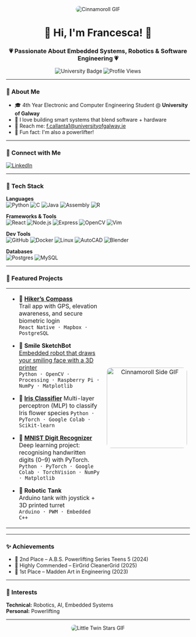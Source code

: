<div align="center"> 
  <img src="https://www.gifcen.com/wp-content/uploads/2023/05/cinnamoroll-gif-12.gif" alt="Cinnamoroll GIF" style="max-width: 100%; border-radius: 10px;">
</div>

<h1 align="center">🌸 Hi, I'm Francesca! 🌸</h1>

<h3 align="center">💗 Passionate About Embedded Systems, Robotics & Software Engineering 💗</h3>

<div align="center">
  <img src="https://img.shields.io/badge/University%20of%20Galway-💖-ff69b4?style=flat-square" alt="University Badge">
  <img src="https://komarev.com/ghpvc/?username=francescamarycallanta&label=Profile%20Views&color=ff69b4&style=flat-square" alt="Profile Views" />
</div>

---

### 🌷 About Me

- 🎓 4th Year Electronic and Computer Engineering Student @ **University of Galway**
- 🤖 I love building smart systems that blend software + hardware
- 💌 Reach me: [f.callanta1@universityofgalway.ie](mailto:f.callanta1@universityofgalway.ie)
- 🌸 Fun fact: I'm also a powerlifter!

---

### 💖 Connect with Me

[![LinkedIn](https://skillicons.dev/icons?i=linkedin)](https://linkedin.com/in/francescamarycallanta)

---

### 🎀 Tech Stack

**Languages**  
![Python](https://skillicons.dev/icons?i=python) ![C](https://skillicons.dev/icons?i=c) ![Java](https://skillicons.dev/icons?i=java) ![Assembly](https://skillicons.dev/icons?i=linux) ![R](https://skillicons.dev/icons?i=r)

**Frameworks & Tools**  
![React](https://skillicons.dev/icons?i=react) ![Node.js](https://skillicons.dev/icons?i=nodejs) ![Express](https://skillicons.dev/icons?i=express) ![OpenCV](https://skillicons.dev/icons?i=opencv) ![Vim](https://skillicons.dev/icons?i=vim)

**Dev Tools**  
![GitHub](https://skillicons.dev/icons?i=github) ![Docker](https://skillicons.dev/icons?i=docker) ![Linux](https://skillicons.dev/icons?i=linux) ![AutoCAD](https://skillicons.dev/icons?i=autocad) ![Blender](https://skillicons.dev/icons?i=blender)

**Databases**  
![Postgres](https://skillicons.dev/icons?i=postgres) ![MySQL](https://skillicons.dev/icons?i=mysql)

---

### 🌸 Featured Projects

<table>
  <tr>
    <td width="60%">
  
- 🧭 [**Hiker’s Compass**](https://github.com/francescamarycallanta/hikers-compass-backend)  
  Trail app with GPS, elevation awareness, and secure biometric login  
  `React Native · Mapbox · PostgreSQL`

- 🤖 **Smile SketchBot**  
  [Embedded robot that draws your smiling face with a 3D printer](https://github.com/francescamarycallanta/smile-sketchbot)  
   `Python · OpenCV · Processing · Raspberry Pi · NumPy · Matplotlib`

- 🤖 [**Iris Classifier**](https://github.com/francescamarycallanta/iris-mlp) 
  Multi-layer perceptron (MLP) to classify Iris flower species
   `Python · PyTorch · Google Colab · Scikit-learn`

- 🤖 [**MNIST Digit Recognizer**](https://github.com/francescamarycallanta/handwritten-digits-pytorch) 
   Deep learning project: recognising handwritten digits (0–9) with PyTorch. 
   `  Python · PyTorch · Google Colab · TorchVision · NumPy · Matplotlib`

- 🚗 **Robotic Tank**  
  Arduino tank with joystick + 3D printed turret  
  `Arduino · PWM · Embedded C++`




    </td>
    <td align="center" width="40%">
      <img src="https://www.gifcen.com/wp-content/uploads/2023/05/cinnamoroll-gif-11.gif" alt="Cinnamoroll Side GIF" width="220px" style="border-radius: 12px;" />
    </td>
  </tr>
</table>

---

### ✨ Achievements

- 🥈 2nd Place – A.B.S. Powerlifting Series Teens 5 (2024)  
- 🧠 Highly Commended – EirGrid CleanerGrid (2025)  
- 🎨 1st Place – Madden Art in Engineering (2023)

---

### 💅 Interests

**Technical:** Robotics, AI, Embedded Systems  
**Personal:** Powerlifting

---

<div align="center">
  <img src="https://i.pinimg.com/originals/a2/12/86/a21286c59bca30cef4db2107d386bdbc.gif" alt="Little Twin Stars GIF" style="max-width: 100%; border-radius: 12px;">
</div>
